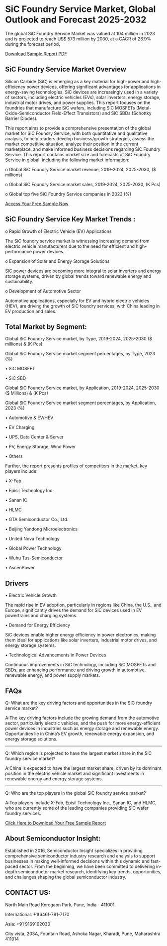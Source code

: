 <h1>SiC Foundry Service Market, Global Outlook and Forecast 2025-2032</h1>

The global SiC Foundry Service Market was valued at 104 million in 2023 and is projected to reach US$ 573 million by 2030, at a CAGR of 26.9% during the forecast period.

[Download Sample Report PDF](https://semiconductorinsight.com/download-sample-report/?product_id=92891)

<h2>SiC Foundry Service Market Overview</h2>

Silicon Carbide (SiC) is emerging as a key material for high-power and high-efficiency power devices, offering significant advantages for applications in energy-saving technologies. SiC devices are increasingly used in a variety of sectors, including electric vehicles (EVs), solar inverters, energy storage, industrial motor drives, and power supplies. This report focuses on the foundries that manufacture SiC wafers, including SiC MOSFETs (Metal-Oxide-Semiconductor Field-Effect Transistors) and SiC SBDs (Schottky Barrier Diodes).

This report aims to provide a comprehensive presentation of the global market for SiC Foundry Service, with both quantitative and qualitative analysis, to help readers develop business/growth strategies, assess the market competitive situation, analyze their position in the current marketplace, and make informed business decisions regarding SiC Foundry Service. This report contains market size and forecasts of SiC Foundry Service in global, including the following market information:

o	Global SiC Foundry Service market revenue, 2019-2024, 2025-2030, ($ millions)

o	Global SiC Foundry Service market sales, 2019-2024, 2025-2030, (K Pcs)

o	Global top five SiC Foundry Service companies in 2023 (%)

[Access Your Free Sample Now](https://semiconductorinsight.com/report/sic-foundry-service-market/)

<h2>SiC Foundry Service Key Market Trends  :</h2>

o	Rapid Growth of Electric Vehicle (EV) Applications

The SiC foundry service market is witnessing increasing demand from electric vehicle manufacturers due to the need for efficient and high-performance power devices.

o	Expansion of Solar and Energy Storage Solutions

SiC power devices are becoming more integral to solar inverters and energy storage systems, driven by global trends toward renewable energy and sustainability.

o	Development of Automotive Sector

Automotive applications, especially for EV and hybrid electric vehicles (HEV), are driving the growth of SiC foundry services, with China leading in EV production and sales.

<h2>Total Market by Segment:</h2>

Global SiC Foundry Service market, by Type, 2019-2024, 2025-2030 ($ millions) & (K Pcs)

Global SiC Foundry Service market segment percentages, by Type, 2023 (%)

•	SiC MOSFET

•	SiC SBD

Global SiC Foundry Service market, by Application, 2019-2024, 2025-2030 ($ Millions) & (K Pcs)

Global SiC Foundry Service market segment percentages, by Application, 2023 (%)

•	Automotive & EV/HEV

•	EV Charging

•	UPS, Data Center & Server

•	PV, Energy Storage, Wind Power

•	Others

Further, the report presents profiles of competitors in the market, key players include:

•	X-Fab

•	Episil Technology Inc.

•	Sanan IC

•	HLMC

•	GTA Semiconductor Co., Ltd.

•	Beijing Yandong Microelectronics

•	United Nova Technology

•	Global Power Technology

•	Wuhu Tus-Semiconductor

•	AscenPower

<h2>Drivers</h2>

•	Electric Vehicle Growth

The rapid rise in EV adoption, particularly in regions like China, the U.S., and Europe, significantly drives the demand for SiC devices used in EV powertrains and charging systems.

•	Demand for Energy Efficiency

SiC devices enable higher energy efficiency in power electronics, making them ideal for applications like solar inverters, industrial motor drives, and energy storage systems.

•	Technological Advancements in Power Devices

Continuous improvements in SiC technology, including SiC MOSFETs and SBDs, are enhancing performance and driving growth in automotive, renewable energy, and power supply markets.

<h2>FAQs</h2>

Q: What are the key driving factors and opportunities in the SiC foundry service market?

A:The key driving factors include the growing demand from the automotive sector, particularly electric vehicles, and the push for more energy-efficient power devices in industries such as energy storage and renewable energy. Opportunities lie in China’s EV growth, renewable energy expansion, and energy storage solutions.

________________________________________

Q: Which region is projected to have the largest market share in the SiC foundry service market?

A:China is expected to have the largest market share, driven by its dominant position in the electric vehicle market and significant investments in renewable energy and energy storage systems.

________________________________________

Q: Who are the top players in the global SiC foundry service market?

A:Top players include X-Fab, Episil Technology Inc., Sanan IC, and HLMC, who are currently some of the leading companies providing SiC wafer foundry services.

[Click Here to Download Your Free Sample Report ](https://semiconductorinsight.com/download-sample-report/?product_id=92891)

<h2>About Semiconductor Insight:</h2>

Established in 2016, Semiconductor Insight specializes in providing comprehensive semiconductor industry research and analysis to support businesses in making well-informed decisions within this dynamic and fast-paced sector. From the beginning, we have been committed to delivering in-depth semiconductor market research, identifying key trends, opportunities, and challenges shaping the global semiconductor industry.

<h2>CONTACT US:</h2>

North Main Road Koregaon Park, Pune, India - 411001.

International: +1(646)-781-7170

Asia: +91 9169162030

City vista, 203A, Fountain Road, Ashoka Nagar, Kharadi, Pune, Maharashtra 411014

